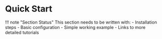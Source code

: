 # Quick Start

<!-- TODO: Installation instructions -->
<!-- TODO: Basic configuration -->
<!-- TODO: First example -->
<!-- TODO: Next steps -->

!!! note "Section Status"
    This section needs to be written with:
    - Installation steps
    - Basic configuration
    - Simple working example
    - Links to more detailed tutorials
